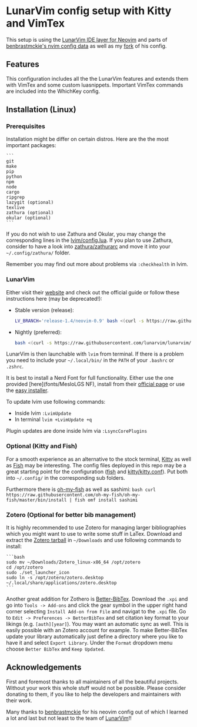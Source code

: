 # LunarVim config setup with Kitty and VimTex

This setup is using the [LunarVim IDE layer for Neovim](https://www.lunarvim.org/) and parts of [benbrastmckie's nvim config data](https://github.com/benbrastmckie/.config) as well as my [fork](https://github.com/Pariatorn/.config) of his config.

## Features
This configuration includes all the the LunarVim features and extends them with VimTex and some custom luasnippets. Important VimTex commands are included into the WhichKey config.

## Installation (Linux)
### Prerequisites
Installation might be differ on certain distros. Here are the the most important packages:

    ```
    git
    make
    pip
    python
    npm
    node
    cargo
    ripgrep
    lazygit (optional)
    texlive
    zathura (optional)
    okular (optional)
    ```

If you do not wish to use Zathura and Okular, you may change the corresponding lines in the [lvim/config.lua](lvim/config.lua). If you plan to use Zathura, consider to have a look into [zathura/zathurarc](zathura/zathurarc) and move it into your `~/.config/zathura/` folder.

Remember you may find out more about problems via `:checkhealth` in lvim.

### LunarVim
Either visit their [website](https://www.lunarvim.org/docs/installation) and check out the official guide or follow these instructions here (may be deprecated!):

- Stable version (release):
    ```bash
    LV_BRANCH='release-1.4/neovim-0.9' bash <(curl -s https://raw.githubusercontent.com/LunarVim/LunarVim/release-1.4/neovim-0.9/utils/installer/install.sh)
    ```

- Nightly (preferred):
    ```bash
    bash <(curl -s https://raw.githubusercontent.com/lunarvim/lunarvim/master/utils/installer/install.sh)
    ```

LunarVim is then launchable with `lvim` from terminal. If there is a problem you need to include your `~/.local/bin/` in the `PATH` of your `.bashrc` or `.zshrc`.

It is best to install a Nerd Font for full functionality. Either use the one provided [here](fonts/MesloLGS NF), install from their [official page](https://www.nerdfonts.com/)
 or use the [easy installer](https://github.com/getnf/getnf).

To update lvim use following commands:

- Inside lvim `:LvimUpdate`
- In terminal `lvim +LvimUpdate +q`

Plugin updates are done inside lvim via `:LsyncCorePlugins`

### Optional (Kitty and Fish)
For a smooth experience as an alternative to the stock terminal, [Kitty](https://github.com/kovidgoyal/kitty) as well as [Fish](https://fishshell.com/) may be interesting. The config files deployed in this repo may be a great starting point for the configuration ([fish](fish) and [kitty/kitty.conf](kitty/kitty.conf)). Put both into `~/.config/` in the corresponding sub folders.

Furthermore there is [oh-my-fish](https://github.com/oh-my-fish/oh-my-fish) as well as sashimi:
    ```bash
    curl https://raw.githubusercontent.com/oh-my-fish/oh-my-fish/master/bin/install | fish
    omf install sashimi
    ```

### Zotero (Optional for better bib management)
It is highly recommended to use Zotero for managing larger bibliographies which you might want to use to write some stuff in LaTex. Download and extract the [Zotero tarball](https://www.zotero.org/download/) in `~/Downloads` and use following commands to install:

    ```bash
    sudo mv ~/Downloads/Zotero_linux-x86_64 /opt/zotero
    cd /opt/zotero
    sudo ./set_launcher_icon
    sudo ln -s /opt/zotero/zotero.desktop ~/.local/share/applications/zotero.desktop
    ``` 

Another great addition for Zothero is [Better-BibTex](https://retorque.re/zotero-better-bibtex/installation/). Download the `.xpi` and go into `Tools -> Add-ons` and click the gear symbol in the upper right hand corner selecting `Install Add-on from File` and navigat to the `.xpi` file. Go to `Edit -> Preferences -> BetterBibTex` and set citation key format to your likings (e.g. `[auth][year]`). You may want an automatic sync as well. This is easily possible with an Zotero account for example.
To make Better-BibTex update your library automatically just define a directory where you like to have it and select `Export Library`. Under the `Format` dropdown menu choose `Better BibTex` and `Keep Updated`.

## Acknowledgements
First and foremost thanks to all maintainers of all the beautiful projects. Without your work this whole stuff would not be possible. Please consider donating to them, if you like to help the developers and maintainers with their work.

Many thanks to [benbrastmckie](https://github.com/benbrastmckie) for his neovim config out of which I learned a lot and last but not least to the team of [LunarVim](https://github.com/LunarVim)!!
